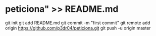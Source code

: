 # peticiona" >> README.md
git init
git add README.md
git commit -m "first commit"
git remote add origin https://github.com/p3dr04/peticiona.git
git push -u origin master
